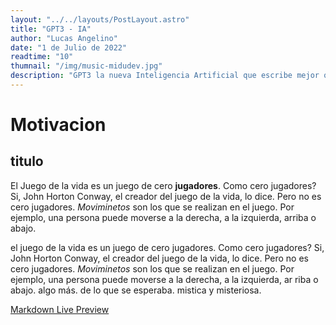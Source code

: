 ```yaml
---
layout: "../../layouts/PostLayout.astro"
title: "GPT3 - IA"
author: "Lucas Angelino"
date: "1 de Julio de 2022"
readtime: "10"
thumnail: "/img/music-midudev.jpg"
description: "GPT3 la nueva Inteligencia Artificial que escribe mejor que los humanos"
---
```


# Motivacion

## titulo

El Juego de la vida es un juego de cero **jugadores**. Como cero jugadores?
Si, John Horton Conway, el creador del juego de la vida, lo dice. Pero no es cero jugadores.
_Moviminetos_ son los que se realizan en el juego. Por ejemplo, una persona puede moverse a la derecha, a la izquierda, arriba o abajo.

el juego de la vida es un juego de cero jugadores. Como cero jugadores?
Si, John Horton Conway, el creador del juego de la vida, lo dice. Pero no es cero jugadores.
_Moviminetos_ son los que se realizan en el juego. Por ejemplo, una persona puede moverse a la derecha, a la izquierda, ar riba o abajo. algo más. de lo que se esperaba. mistica y misteriosa.

[Markdown Live Preview](/img/music-midudev.jpg)
